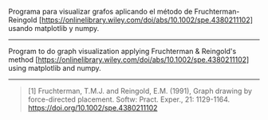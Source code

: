 Programa para visualizar grafos aplicando el método de Fruchterman-Reingold [https://onlinelibrary.wiley.com/doi/abs/10.1002/spe.4380211102] usando matplotlib y numpy. 

---

Program to do graph visualization applying Fruchterman & Reingold's method [https://onlinelibrary.wiley.com/doi/abs/10.1002/spe.4380211102] using matplotlib and numpy.

---

> [1] Fruchterman, T.M.J. and Reingold, E.M. (1991), Graph drawing by force-directed placement. Softw: Pract. Exper., 21: 1129-1164. https://doi.org/10.1002/spe.4380211102
